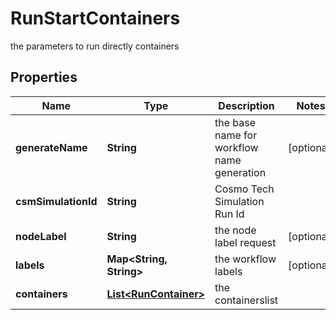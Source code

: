 

# RunStartContainers

the parameters to run directly containers

## Properties

Name | Type | Description | Notes
------------ | ------------- | ------------- | -------------
**generateName** | **String** | the base name for workflow name generation |  [optional]
**csmSimulationId** | **String** | Cosmo Tech Simulation Run Id | 
**nodeLabel** | **String** | the node label request |  [optional]
**labels** | **Map&lt;String, String&gt;** | the workflow labels |  [optional]
**containers** | [**List&lt;RunContainer&gt;**](RunContainer.md) | the containerslist | 



